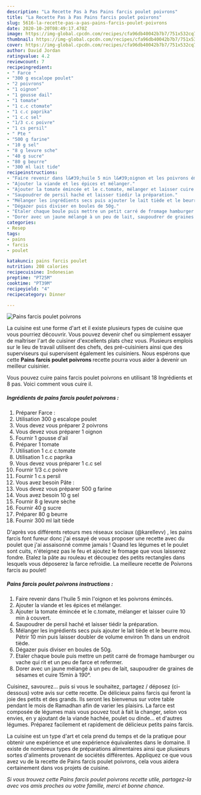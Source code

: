 ```yaml
---
description: "La Recette Pas à Pas Pains farcis poulet poivrons"
title: "La Recette Pas à Pas Pains farcis poulet poivrons"
slug: 5616-la-recette-pas-a-pas-pains-farcis-poulet-poivrons
date: 2020-10-20T08:49:17.470Z
image: https://img-global.cpcdn.com/recipes/cfa96db40042b7b7/751x532cq70/pains-farcis-poulet-poivrons-photo-principale-de-la-recette.jpg
thumbnail: https://img-global.cpcdn.com/recipes/cfa96db40042b7b7/751x532cq70/pains-farcis-poulet-poivrons-photo-principale-de-la-recette.jpg
cover: https://img-global.cpcdn.com/recipes/cfa96db40042b7b7/751x532cq70/pains-farcis-poulet-poivrons-photo-principale-de-la-recette.jpg
author: David Jordan
ratingvalue: 4.2
reviewcount: 7
recipeingredient:
- " Farce "
- "300 g escalope poulet"
- "2 poivrons"
- "1 oignon"
- "1 gousse dail"
- "1 tomate"
- "1 c.c ctomate"
- "1 c.c paprika"
- "1 c.c sel"
- "1/3 c.c poivre"
- "1 cs persil"
- " Pte "
- "500 g farine"
- "10 g sel"
- "8 g levure sche"
- "40 g sucre"
- "80 g beurre"
- "300 ml lait tide"
recipeinstructions:
- "Faire revenir dans l&#39;huile 5 min l&#39;oignon et les poivrons émincés."
- "Ajouter la viande et les épices et mélanger."
- "Ajouter la tomate émincée et le c.tomate, mélanger et laisser cuire 10 min à couvert."
- "Saupoudrer de persil haché et laisser tiédir la préparation."
- "Mélanger les ingrédients secs puis ajouter le lait tiède et le beurre mou. Pétrir 10 min puis laisser doubler de volume environ 1h dans un endroit tiède."
- "Dégazer puis diviser en boules de 50g."
- "Etaler chaque boule puis mettre un petit carré de fromage hamburger ou vache qui rit et un peu de farce et refermer."
- "Dorer avec un jaune mélangé à un peu de lait, saupoudrer de graines de sésames et cuire 15min à 190°."
categories:
- Resep
tags:
- pains
- farcis
- poulet

katakunci: pains farcis poulet 
nutrition: 208 calories
recipecuisine: Indonesian
preptime: "PT25M"
cooktime: "PT39M"
recipeyield: "4"
recipecategory: Dinner

---
```



![Pains farcis poulet poivrons](https://img-global.cpcdn.com/recipes/cfa96db40042b7b7/751x532cq70/pains-farcis-poulet-poivrons-photo-principale-de-la-recette.jpg)

La cuisine est une forme d'art et il existe plusieurs types de cuisine que vous pourriez découvrir. Vous pouvez devenir chef ou simplement essayer de maîtriser l'art de cuisiner d'excellents plats chez vous. Plusieurs emplois sur le lieu de travail utilisent des chefs, des pré-cuisiniers ainsi que des superviseurs qui supervisent également les cuisiniers. Nous espérons que cette <strong> Pains farcis poulet poivrons </strong> recette pourra vous aider à devenir un meilleur cuisinier.

<!--inarticleads1-->

Vous pouvez cuire pains farcis poulet poivrons en utilisant 18 Ingrédients et 8 pas. Voici comment vous cuire il.

##### Ingrédients de pains farcis poulet poivrons :

1. Préparer  Farce :
1. Utilisation 300 g escalope poulet
1. Vous devez vous préparer 2 poivrons
1. Vous devez vous préparer 1 oignon
1. Fournir 1 gousse d&#39;ail
1. Préparer 1 tomate
1. Utilisation 1 c.c c.tomate
1. Utilisation 1 c.c paprika
1. Vous devez vous préparer 1 c.c sel
1. Fournir 1/3 c.c poivre
1. Fournir 1 c.s persil
1. Vous avez besoin  Pâte :
1. Vous devez vous préparer 500 g farine
1. Vous avez besoin 10 g sel
1. Fournir 8 g levure sèche
1. Fournir 40 g sucre
1. Préparer 80 g beurre
1. Fournir 300 ml lait tiède


D&#39;après vos différents retours mes réseaux sociaux (@karellevv) , les pains farcis font fureur donc j&#39;ai essayé de vous proposer une recette avec du poulet que j&#39;ai assaisonné comme jamais ! Quand les légumes et le poulet sont cuits, n&#39;éteignez pas le feu et ajoutez le fromage que vous laisserez fondre. Etalez la pâte au rouleau et découpez des petits rectangles dans lesquels vous déposerez la farce refroidie. La meilleure recette de Poivrons farcis au poulet! 

<!--inarticleads2-->

##### Pains farcis poulet poivrons instructions :

1. Faire revenir dans l&#39;huile 5 min l&#39;oignon et les poivrons émincés.
1. Ajouter la viande et les épices et mélanger.
1. Ajouter la tomate émincée et le c.tomate, mélanger et laisser cuire 10 min à couvert.
1. Saupoudrer de persil haché et laisser tiédir la préparation.
1. Mélanger les ingrédients secs puis ajouter le lait tiède et le beurre mou. Pétrir 10 min puis laisser doubler de volume environ 1h dans un endroit tiède.
1. Dégazer puis diviser en boules de 50g.
1. Etaler chaque boule puis mettre un petit carré de fromage hamburger ou vache qui rit et un peu de farce et refermer.
1. Dorer avec un jaune mélangé à un peu de lait, saupoudrer de graines de sésames et cuire 15min à 190°.


Cuisinez, savourez… puis si vous le souhaitez, partagez / déposez (ci-dessous) votre avis sur cette recette. De délicieux pains farcis qui feront la joie des petits et des grands. Ils seront les bienvenus sur votre table pendant le mois de Ramadhan afin de varier les plaisirs. La farce est composée de légumes mais vous pouvez tout à fait la changer, selon vos envies, en y ajoutant de la viande hachée, poulet ou dinde… et d&#39;autres légumes. Préparez facilement et rapidement de délicieux petits pains farcis. 

<!--inarticleads1-->

<p>
La cuisine est un type d'art et cela prend du temps et de la pratique pour obtenir une expérience et une expérience équivalentes dans le domaine. Il existe de nombreux types de préparations alimentaires ainsi que plusieurs sortes d'aliments provenant de sociétés différentes. Appliquez ce que vous avez vu de la recette de Pains farcis poulet poivrons, cela vous aidera certainement dans vos projets de cuisine.
</p>

<p>
<i>Si vous trouvez cette Pains farcis poulet poivrons recette utile, partagez-la avec vos amis proches ou votre famille, merci et bonne chance.</i>
</p>
